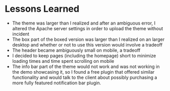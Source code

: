 # Lessons Learned

* The theme was larger than I realized and after an ambiguous error, I altered the Apache server settings in order to upload the theme without incident
* The box part of the boxed version was larger than I realized on an larger desktop and whether or not to use this version would involve a tradeoff
* The header became ambiguously small on mobile, a tradeoff
* I decided to keep pages (including the homepage) short to minimize loading times and time spent scrolling on mobile
* The info bar part of the theme would not work and was not working in the demo showcasing it, so I found a free plugin that offered similar functionality and would talk to the client about possibly purchasing a more fully featured notification bar plugin. 
